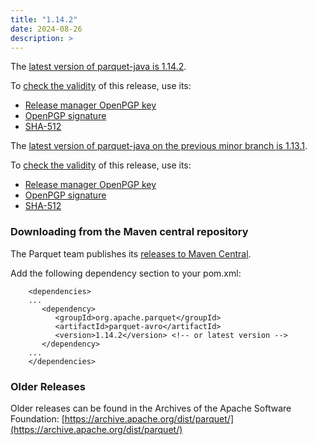 ```yaml
---
title: "1.14.2"
date: 2024-08-26
description: >
---
```

The [latest version of parquet-java is 1.14.2](https://dist.apache.org/repos/dist/release/parquet/apache-parquet-1.14.2/apache-parquet-1.14.2.tar.gz).

To [check the validity](https://www.apache.org/info/verification.html) of this release, use its:

*   [Release manager OpenPGP key](https://dist.apache.org/repos/dist/release/parquet/KEYS)
*   [OpenPGP signature](https://dist.apache.org/repos/dist/release/parquet/apache-parquet-1.14.2/apache-parquet-1.14.2.tar.gz.asc)
*   [SHA-512](https://dist.apache.org/repos/dist/release/parquet/apache-parquet-1.14.2/apache-parquet-1.14.2.tar.gz.sha512)

The [latest version of parquet-java on the previous minor branch is 1.13.1](https://dist.apache.org/repos/dist/release/parquet/apache-parquet-1.13.1/apache-parquet-1.13.1.tar.gz).

To [check the validity](https://www.apache.org/info/verification.html) of this release, use its:

*   [Release manager OpenPGP key](https://dist.apache.org/repos/dist/release/parquet/KEYS)
*   [OpenPGP signature](https://dist.apache.org/repos/dist/release/parquet/apache-parquet-1.13.1/apache-parquet-1.13.1.tar.gz.asc)
*   [SHA-512](https://dist.apache.org/repos/dist/release/parquet/apache-parquet-1.13.1/apache-parquet-1.13.1.tar.gz.sha512)

### Downloading from the Maven central repository

The Parquet team publishes its [releases to Maven Central](https://search.maven.org/search?q=g:org.apache.parquet).

Add the following dependency section to your pom.xml:
```
    <dependencies>
    ...
       <dependency>
          <groupId>org.apache.parquet</groupId>
          <artifactId>parquet-avro</artifactId>
          <version>1.14.2</version> <!-- or latest version -->
       </dependency>
    ...
    </dependencies>
```

### Older Releases

Older releases can be found in the Archives of the Apache Software Foundation: [https://archive.apache.org/dist/parquet/](https://archive.apache.org/dist/parquet/)
